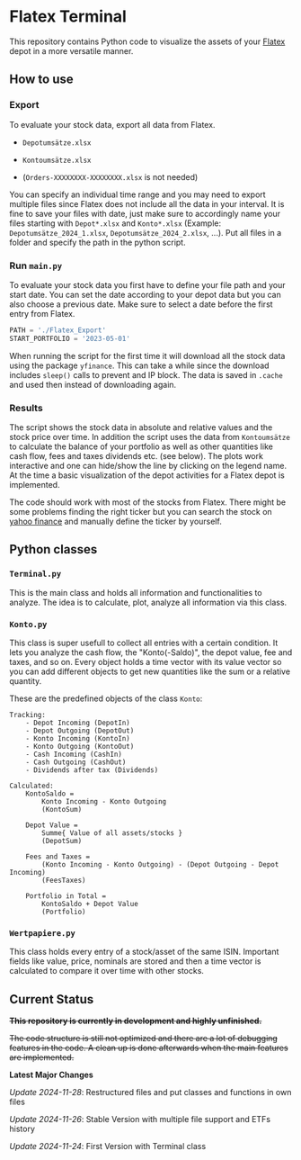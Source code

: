 # Flatex Terminal

This repository contains Python code to visualize the assets of your
[Flatex](https://www.flatex.at) depot in a more versatile manner.

## How to use

### Export

To evaluate your stock data, export all data from Flatex.

- `Depotumsätze.xlsx`
- `Kontoumsätze.xlsx`

- (`Orders-XXXXXXXX-XXXXXXXX.xlsx` is not needed)

You can specify an individual time range and you may need to export multiple
files since Flatex does not include all the data in your interval. It is fine
to save your files with date, just make sure to accordingly name your files
starting with `Depot*.xlsx` and `Konto*.xlsx` (Example:
`Depotumsätze_2024_1.xlsx`, `Depotumsätze_2024_2.xlsx`, ...). Put all files in
a folder and specify the path in the python script.

### Run `main.py`

To evaluate your stock data you first have to define your file path and your
start date. You can set the date according to your depot data but you can also
choose a previous date. Make sure to select a date before the first entry from
Flatex.

```python
PATH = './Flatex_Export'
START_PORTFOLIO = '2023-05-01'
```

When running the script for the first time it will download all the stock data
using the package `yfinance`. This can take a while since the download includes
`sleep()` calls to prevent and IP block. The data is saved in `.cache` and used
then instead of downloading again.


### Results

The script shows the stock data in absolute and relative values and the stock
price over time. In addition the script uses the data from `Kontoumsätze` to
calculate the balance of your portfolio as well as other quantities like cash
flow, fees and taxes dividends etc. (see below). The plots work interactive and
one can hide/show the line by clicking on the legend name. At the time a basic
visualization of the depot activities for a Flatex depot is implemented.

The code should work with most of the stocks from Flatex. There might be some
problems finding the right ticker but you can search the stock on [yahoo
finance](https://finance.yahoo.com) and manually define the ticker by yourself.


## Python classes

### `Terminal.py`

This is the main class and holds all information and functionalities to analyze.
The idea is to calculate, plot, analyze all information via this class.

### `Konto.py`

This class is super usefull to collect all entries with a certain condition. It
lets you analyze the cash flow, the "Konto(-Saldo)", the depot value, fee and
taxes, and so on. Every object holds a time vector with its value vector so you
can add different objects to get new quantities like the sum or a relative
quantity. 

These are the predefined objects of the class `Konto`:

    Tracking:
        - Depot Incoming (DepotIn)
        - Depot Outgoing (DepotOut)
        - Konto Incoming (KontoIn)
        - Konto Outgoing (KontoOut)
        - Cash Incoming (CashIn)
        - Cash Outgoing (CashOut)
        - Dividends after tax (Dividends)

    Calculated:
        KontoSaldo = 
            Konto Incoming - Konto Outgoing
            (KontoSum)

        Depot Value = 
            Summe{ Value of all assets/stocks }
            (DepotSum)

        Fees and Taxes = 
            (Konto Incoming - Konto Outgoing) - (Depot Outgoing - Depot Incoming)
            (FeesTaxes)

        Portfolio in Total = 
            KontoSaldo + Depot Value
            (Portfolio)

### `Wertpapiere.py`

This class holds every entry of a stock/asset of the same ISIN. Important
fields like value, price, nominals are stored and then a time vector is
calculated to compare it over time with other stocks.



## Current Status

~~**This repository is currently in development and highly unfinished.**~~

~~The code structure is still not optimized and there are a lot of debugging
features in the code. A clean up is done afterwards when the main features are
implemented.~~

**Latest Major Changes**

*Update 2024-11-28*: Restructured files and put classes and functions in own files

*Update 2024-11-26*: Stable Version with multiple file support and ETFs history

*Update 2024-11-24*: First Version with Terminal class



